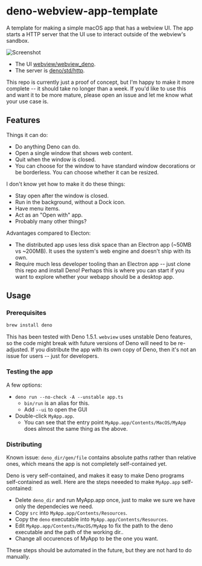 # deno-webview-app-template

A template for making a simple macOS app that has a webview UI. The app starts a HTTP server that the UI use to interact outside of the webview's sandbox.

![Screenshot](https://user-images.githubusercontent.com/1570168/98494419-cf149680-21f1-11eb-96a4-5a5108d059f5.png)

- The UI [webview/webview_deno](https://github.com/webview/webview_deno).
- The server is [deno/std/http](https://deno.land/std/http).

This repo is currently just a proof of concept, but I'm happy to make it more complete -- it should take no longer than a week. If you'd like to use this and want it to be more mature, please open an issue and let me know what your use case is.

## Features

Things it can do:

- Do anything Deno can do.
- Open a single window that shows web content.
- Quit when the window is closed.
- You can choose for the window to have standard window decorations or be borderless. You can choose whether it can be resized.

I don't know yet how to make it do these things:

- Stay open after the window is closed.
- Run in the background, without a Dock icon.
- Have menu items.
- Act as an "Open with" app.
- Probably many other things?

Advantages compared to Electon:

- The distributed app uses less disk space than an Electron app (~50MB vs ~200MB). It uses the system's web engine and doesn't ship with its own.
- Require much less developer tooling than an Electron app -- just clone this repo and install Deno! Perhaps this is where you can start if you want to explore whether your webapp should be a desktop app.

## Usage

### Prerequisites

```sh
brew install deno
```

This has been tested with Deno 1.5.1. `webview` uses unstable Deno features, so the code might break with future versions of Deno will need to be re-adjusted. If you distribute the app with its own copy of Deno, then it's not an issue for users -- just for developers.

### Testing the app

A few options:

- `deno run --no-check -A --unstable app.ts`
  - `bin/run` is an alias for this.
  - Add `--ui` to open the GUI
- Double-click `MyApp.app`.
  - You can see that the entry point `MyApp.app/Contents/MacOS/MyApp` does almost the same thing as the above.

### Distributing

Known issue: `deno_dir/gen/file` contains absolute paths rather than relative ones, which means the app is not completely self-contained yet.

Deno is very self-contained, and makes it easy to make Deno programs self-contained as well. Here are the steps neeeded to make `MyApp.app` self-contained:

- Delete `deno_dir` and run MyApp.app once, just to make we sure we have only the dependecies we need.
- Copy `src` into `MyApp.app/Contents/Resources`.
- Copy the `deno` executable into `MyApp.app/Contents/Resources`.
- Edit `MyApp.app/Contents/MacOS/MyApp` to fix the path to the deno executable and the path of the working dir..
- Change all occurences of MyApp to be the one you want.

These steps should be automated in the future, but they are not hard to do manually.
